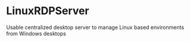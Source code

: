 # LinuxRDPServer
Usable centralized desktop server to manage Linux based environments from Windows desktops

